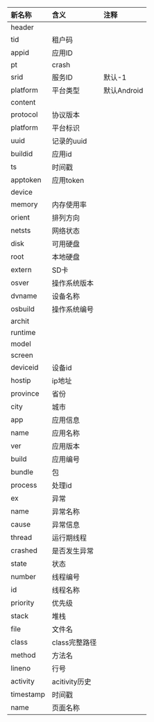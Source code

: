 |新名称|含义|注释|
|:--|:--|:--|
|header|||
|tid|租户码||
|appid|应用ID||
|pt|crash||
|srid|服务ID|默认-1|
|platform|平台类型|默认Android|
|content|||
|protocol|协议版本||
|platform|平台标识||
|uuid|记录的uuid||
|buildid|应用id||
|ts|时间戳||
|apptoken|应用token||
|device|||
| memory|内存使用率||
| orient|排列方向||
| netsts|网络状态||
| disk|可用硬盘||
|  root|本地硬盘||
|  extern|SD卡||
| osver|操作系统版本||
| dvname|设备名称||
| osbuild|操作系统编号||
| archit|||
| runtime|||
| model|||
| screen|||
| deviceid|设备id||
| hostip|ip地址||
| province|省份||
| city|城市||
|app|应用信息||
| name|应用名称||
| ver|应用版本||
| build|应用编号||
| bundle|包||
| process|处理id||
|ex|异常||
| name|异常名称||
| cause|异常信息||
|thread|运行期线程||
| crashed|是否发生异常||
| state|状态||
| number|线程编号||
| id|线程名称||
| priority|优先级||
| stack|堆栈||
|  file|文件名||
|  class|class完整路径||
|  method|方法名||
|  lineno|行号||
|activity|acitivity历史||
| timestamp|时间戳||
| name|页面名称||
